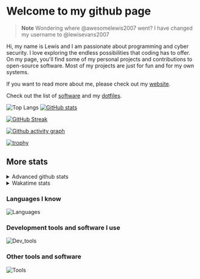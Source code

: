 # Welcome to my github page

> **Note**
> Wondering where @awesomelewis2007 went? I have changed my username to @lewisevans2007

Hi, my name is Lewis and I am passionate about programming and cyber security. I love exploring the endless possibilities that coding has to offer. On my page, you'll find some of my personal projects and contributions to open-source software. Most of my projects are just for fun and for my own systems.

If you want to read more about me, please check out my [website](https://lewisevans2007.github.io/).

Check out the list of [software](https://github.com/lewisevans2007/lewisevans2007/blob/master/software.md) and my [dotfiles](https://github.com/lewisevans2007/dotfiles).

![Top Langs](https://github-readme-stats.vercel.app/api/top-langs/?username=lewisevans2007&hide=html,css,jupyter%20notebook&langs_count=10&layout=donut&theme=transparent&exclude_repo=GPT-code-repository,Obsidian_vault,Apple-PowerManagement,Apple-Security,CMake,qemu,swift,tcpdump,xnu)
[![GitHub stats](https://github-readme-stats.vercel.app/api?username=lewisevans2007&show_icons=true&theme=transparent)](https://github.com/anuraghazra/github-readme-stats)

[![GitHub Streak](https://streak-stats.demolab.com?user=lewisevans2007&theme=transparent)](https://git.io/streak-stats)

[![Github activity graph](https://github-readme-activity-graph.vercel.app/graph?username=lewisevans2007&theme=github-compact&area=true)](https://github.com/ashutosh00710/github-readme-activity-graph)

[![trophy](https://github-profile-trophy.vercel.app/?username=lewisevans2007&theme=darkhub)](https://github.com/ryo-ma/github-profile-trophy)

## More stats
<details close>
<summary>Advanced github stats</summary>
<br>
  
![Metrics](https://raw.githubusercontent.com/lewisevans2007/lewisevans2007/master/github-metrics.svg)
  
</details>

<details close>
<summary>Wakatime stats</summary>
<br>

<!--START_SECTION:waka-->

```txt
C++           36 mins         ████░░░░░░░░░░░░░░░░░░░░░   15.35 %
Python        31 mins         ███▒░░░░░░░░░░░░░░░░░░░░░   13.31 %
C             28 mins         ███░░░░░░░░░░░░░░░░░░░░░░   12.10 %
HTML          28 mins         ███░░░░░░░░░░░░░░░░░░░░░░   12.10 %
Markdown      19 mins         ██░░░░░░░░░░░░░░░░░░░░░░░   08.15 %
Makefile      19 mins         ██░░░░░░░░░░░░░░░░░░░░░░░   08.09 %
CSS           14 mins         █▓░░░░░░░░░░░░░░░░░░░░░░░   06.32 %
Text          14 mins         █▓░░░░░░░░░░░░░░░░░░░░░░░   06.03 %
Other         13 mins         █▒░░░░░░░░░░░░░░░░░░░░░░░   05.79 %
JavaScript    9 mins          █░░░░░░░░░░░░░░░░░░░░░░░░   04.00 %
fish          6 mins          ▓░░░░░░░░░░░░░░░░░░░░░░░░   02.67 %
Bash          5 mins          ▓░░░░░░░░░░░░░░░░░░░░░░░░   02.45 %
Objective-C   4 mins          ▒░░░░░░░░░░░░░░░░░░░░░░░░   01.85 %
JSON          2 mins          ▒░░░░░░░░░░░░░░░░░░░░░░░░   00.99 %
S             0 secs          ░░░░░░░░░░░░░░░░░░░░░░░░░   00.42 %
```

<!--END_SECTION:waka-->
</details>

### Languages I know
![Languages](https://skillicons.dev/icons?i=python,cpp,cs,c,javascript,nodejs,dotnet,bash,css,html,rust)
### Development tools and software I use
![Dev_tools](https://skillicons.dev/icons?i=git,docker,github,googlecloud,vscode,visualstudio,raspberrypi,linux,powershell,replit)
### Other tools and software
![Tools](https://skillicons.dev/icons?i=blender,ps,pr,ai,xd,figma)
